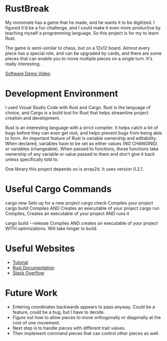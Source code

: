 # RustBreak

My roommate has a game that he made, and he wants it to be digitized. I figured it'd be a fun challenge, and I could make it even more productive by teaching myself a programming language. So this project is for my to learn Rust.

The game is semi-similar to chess, but on a 12x12 board. Almost every piece has a special role, and can be upgraded by cards, and there are some pieces that can enable you to move multiple pieces on a single turn. It's really interesting.

[Software Demo Video](https://youtu.be/h-yL3e-0jHA)

# Development Environment

I used Visual Studio Code with Rust and Cargo. Rust is the language of choice, and Cargo is a build tool for Rust that helps streamline project creation and development.

Rust is an interesting language with a strict compiler. It helps catch a lot of bugs before they can even get root, and helps prevent bugs from being able to form. An important feature of Rust is variable ownership and editability. When declared, variables have to be set as either values (NO CHANGING) or variables (changeable). When passed to functions, those functions take ownership of any variable or value passed to them and don't give it back unless specifically told to.

One library this project depends on is array2d. It uses version 0.2.1.

# Useful Cargo Commands

cargo new <project name>     Sets up for a new project
cargo check                  Compiles your project
cargo build                  Compiles AND Creates an executable of your project
cargo run                    Compiles, Creates an executable of your project AND runs it

cargo build --release        Compiles AND creates an executable of your project WITH optimizations. Will take longer to build.

# Useful Websites

* [Tutorial](https://doc.rust-lang.org/book/jh02-00-guessing-game-tutorial.html)
* [Rust Documentation](https://doc.rust-lang.org/std/)
* [Stack Overflow](https://stackoverflow.com)

# Future Work

* Entering coordinates backwards appears to pass anyway. Could be a feature, could be a bug, but I have to decide.
* Figure out how to allow pieces to move orthogonally or diagonally at the cost of one movement.
* Next step is to handle pieces with different trait values.
* Then implement command pieces that can control other pieces as well.